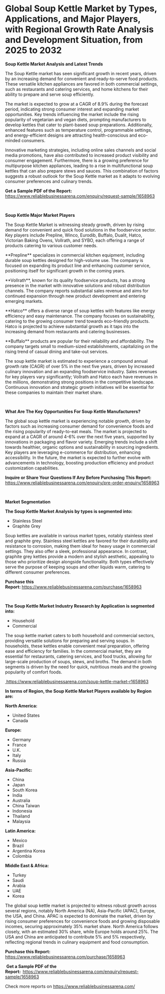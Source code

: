 <p><h1>Global Soup Kettle Market by Types, Applications, and Major Players, with Regional Growth Rate Analysis and Development Situation, from 2025 to 2032</h1></p><p><strong>Soup Kettle Market Analysis and Latest Trends</strong></p>
<p><p>The Soup Kettle market has seen significant growth in recent years, driven by an increasing demand for convenient and ready-to-serve food products. These versatile kitchen appliances are favored in both commercial settings, such as restaurants and catering services, and home kitchens for their ability to prepare and serve soup efficiently. </p><p>The market is expected to grow at a CAGR of 8.9% during the forecast period, indicating strong consumer interest and expanding market opportunities. Key trends influencing the market include the rising popularity of vegetarian and vegan diets, prompting manufacturers to develop kettles that cater to plant-based soup preparations. Additionally, enhanced features such as temperature control, programmable settings, and energy-efficient designs are attracting health-conscious and eco-minded consumers.</p><p>Innovative marketing strategies, including online sales channels and social media promotions, have also contributed to increased product visibility and consumer engagement. Furthermore, there is a growing preference for multipurpose kitchen appliances, leading to a rise in multifunctional soup kettles that can also prepare stews and sauces. This combination of factors suggests a robust outlook for the Soup Kettle market as it adapts to evolving consumer preferences and culinary trends.</p></p>
<p><strong>Get a Sample PDF of the Report:&nbsp;</strong> <a href="https://www.reliablebusinessarena.com/enquiry/request-sample/1658963?utm_campaign=1892&utm_medium=2&utm_source=Github&utm_content=ia&utm_term=06022025&utm_id=soup-kettle">https://www.reliablebusinessarena.com/enquiry/request-sample/1658963</a></p>
<p>&nbsp;</p>
<p><strong>Soup Kettle Major Market Players</strong></p>
<p><p>The Soup Kettle Market is witnessing steady growth, driven by rising demand for convenient and quick food solutions in the foodservice sector. Key players include Prepline, Winco, Eurodib, Buffalo, Dualit, Hatco, Victorian Baking Ovens, Vollrath, and SYBO, each offering a range of products catering to various customer needs.</p><p>**Prepline** specializes in commercial kitchen equipment, including durable soup kettles designed for high-volume use. The company is focused on expanding its product line and enhancing customer service, positioning itself for significant growth in the coming years.</p><p>**Vollrath**, known for its quality foodservice products, has a strong presence in the market with innovative solutions and robust distribution channels. The company reports substantial sales revenue and aims for continued expansion through new product development and entering emerging markets.</p><p>**Hatco** offers a diverse range of soup kettles with features like energy efficiency and easy maintenance. The company focuses on sustainability, catering to the growing consumer trend towards eco-friendly products. Hatco is projected to achieve substantial growth as it taps into the increasing demand from restaurants and catering businesses.</p><p>**Buffalo** products are popular for their reliability and affordability. The company targets small to medium-sized establishments, capitalizing on the rising trend of casual dining and take-out services.</p><p>The soup kettle market is estimated to experience a compound annual growth rate (CAGR) of over 5% in the next five years, driven by increased culinary innovation and an expanding foodservice industry. Sales revenues for key players vary significantly; Vollrath and Hatco each have revenues in the millions, demonstrating strong positions in the competitive landscape. Continuous innovation and strategic growth initiatives will be essential for these companies to maintain their market share.</p></p>
<p>&nbsp;</p>
<p><strong>What Are The Key Opportunities For Soup Kettle Manufacturers?</strong></p>
<p><p>The global soup kettle market is experiencing notable growth, driven by factors such as increasing consumer demand for convenience foods and the rising popularity of ready-to-eat meals. The market is projected to expand at a CAGR of around 4-6% over the next five years, supported by innovations in packaging and flavor variety. Emerging trends include a shift towards healthier, organic options and sustainability in sourcing ingredients. Key players are leveraging e-commerce for distribution, enhancing accessibility. In the future, the market is expected to further evolve with advancements in technology, boosting production efficiency and product customization capabilities.</p></p>
<p><strong>Inquire or Share Your Questions If Any Before Purchasing This Report:</strong> <a href="https://www.reliablebusinessarena.com/enquiry/pre-order-enquiry/1658963?utm_campaign=1892&utm_medium=2&utm_source=Github&utm_content=ia&utm_term=06022025&utm_id=soup-kettle">https://www.reliablebusinessarena.com/enquiry/pre-order-enquiry/1658963</a></p>
<p>&nbsp;</p>
<p><strong>Market Segmentation</strong></p>
<p><strong>The Soup Kettle Market Analysis by types is segmented into:</strong></p>
<p><ul><li>Stainless Steel</li><li>Graphite Grey</li></ul></p>
<p><p>Soup kettles are available in various market types, notably stainless steel and graphite grey. Stainless steel kettles are favored for their durability and resistance to corrosion, making them ideal for heavy usage in commercial settings. They also offer a sleek, professional appearance. In contrast, graphite grey kettles provide a modern and stylish aesthetic, appealing to those who prioritize design alongside functionality. Both types effectively serve the purpose of keeping soups and other liquids warm, catering to different consumer preferences.</p></p>
<p><strong>Purchase this Report:&nbsp;</strong><a href="https://www.reliablebusinessarena.com/purchase/1658963?utm_campaign=1892&utm_medium=2&utm_source=Github&utm_content=ia&utm_term=06022025&utm_id=soup-kettle">https://www.reliablebusinessarena.com/purchase/1658963</a></p>
<p>&nbsp;</p>
<p><strong>The Soup Kettle Market Industry Research by Application is segmented into:</strong></p>
<p><ul><li>Household</li><li>Commercial</li></ul></p>
<p><p>The soup kettle market caters to both household and commercial sectors, providing versatile solutions for preparing and serving soups. In households, these kettles enable convenient meal preparation, offering ease and efficiency for families. In the commercial market, they are essential for restaurants, catering services, and food trucks, allowing for large-scale production of soups, stews, and broths. The demand in both segments is driven by the need for quick, nutritious meals and the growing popularity of comfort foods.</p></p>
<p><a href="https://www.reliablebusinessarena.com/soup-kettle-market-r1658963?utm_campaign=1892&utm_medium=2&utm_source=Github&utm_content=ia&utm_term=06022025&utm_id=soup-kettle">&nbsp;https://www.reliablebusinessarena.com/soup-kettle-market-r1658963</a></p>
<p><strong>In terms of Region, the Soup Kettle Market Players available by Region are:</strong></p>
<p>
    <p> <strong> North America: </strong>
        <ul>
            <li>United States</li>
            <li>Canada</li>
        </ul>
        </p> 
    <p> <strong> Europe: </strong>
        <ul>
            <li>Germany</li>
            <li>France</li>
            <li>U.K.</li>
            <li>Italy</li>
            <li>Russia</li>
        </ul>
        </p> 
    <p> <strong> Asia-Pacific: </strong>
        <ul>
            <li>China</li>
            <li>Japan</li>
            <li>South Korea</li>
            <li>India</li>
            <li>Australia</li>
            <li>China Taiwan</li>
            <li>Indonesia</li>
            <li>Thailand</li>
            <li>Malaysia</li>
        </ul>
        </p> 
    <p> <strong> Latin America: </strong>
        <ul>
            <li>Mexico</li>
            <li>Brazil</li>
            <li>Argentina Korea</li>
            <li>Colombia</li>
        </ul>
        </p> 
    <p> <strong> Middle East & Africa: </strong>
        <ul>
            <li>Turkey</li>
            <li>Saudi</li>
            <li>Arabia</li>
            <li>UAE</li>
            <li>Korea</li>
        </ul>
    </p>
    </p>
<p><p>The global soup kettle market is projected to witness robust growth across several regions, notably North America (NA), Asia-Pacific (APAC), Europe, the USA, and China. APAC is expected to dominate the market, driven by rising consumer preferences for convenience foods and growing disposable incomes, securing approximately 35% market share. North America follows closely, with an estimated 30% share, while Europe holds around 25%. The USA and China are anticipated to contribute 5% and 5% respectively, reflecting regional trends in culinary equipment and food consumption.</p></p>
<p><strong>Purchase this Report: </strong><a href="https://www.reliablebusinessarena.com/purchase/1658963?utm_campaign=1892&utm_medium=2&utm_source=Github&utm_content=ia&utm_term=06022025&utm_id=soup-kettle">https://www.reliablebusinessarena.com/purchase/1658963</a></p>
<p>&nbsp;<strong>Get a Sample PDF of the Report:&nbsp;&nbsp;</strong><a href="https://www.reliablebusinessarena.com/enquiry/request-sample/1658963?utm_campaign=1892&utm_medium=2&utm_source=Github&utm_content=ia&utm_term=06022025&utm_id=soup-kettle">https://www.reliablebusinessarena.com/enquiry/request-sample/1658963</a></p>
<p><strong></strong></p>
<p>Check more reports on <a href="https://www.reliablebusinessarena.com/?utm_campaign=1892&utm_medium=2&utm_source=Github&utm_content=ia&utm_term=06022025&utm_id=soup-kettle">https://www.reliablebusinessarena.com/</a></p>